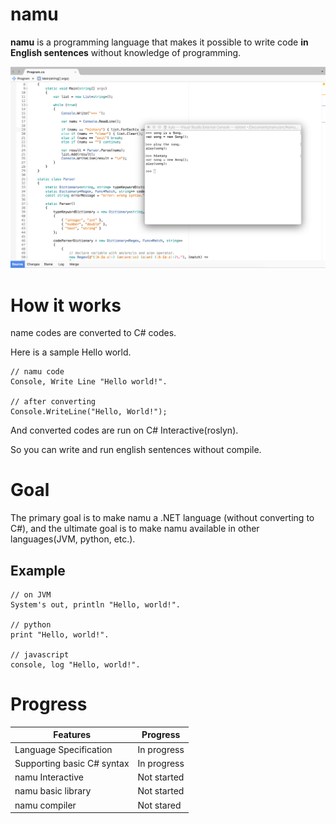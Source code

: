# namu
**namu** is a programming language that makes it possible to write code **in English sentences** without knowledge of programming. 

![image](docs/parser.png)

# How it works
name codes are converted to C# codes.

Here is a sample Hello world.
``` namu
// namu code
Console, Write Line "Hello world!".

// after converting
Console.WriteLine("Hello, World!");
```

And converted codes are run on C# Interactive(roslyn).

So you can write and run english sentences without compile.

# Goal
The primary goal is to make namu a .NET language (without converting to C#), and the ultimate goal is to make namu available in other languages(JVM, python, etc.).

## Example
``` 
// on JVM
System's out, println "Hello, world!".

// python
print "Hello, world!".

// javascript
console, log "Hello, world!".
```

# Progress
|Features|Progress|
|--------|--------|
|Language Specification|In progress|
|Supporting basic C# syntax|In progress|
|namu Interactive|Not started|
|namu basic library|Not started|
|namu compiler|Not stared|